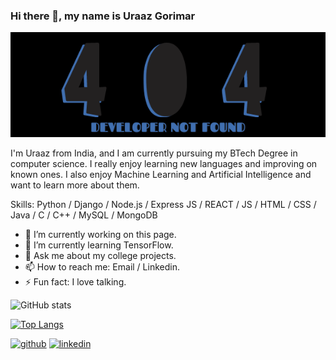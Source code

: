 ### Hi there 👋, my name is Uraaz Gorimar

![banner](https://github.com/urochurro/urochurro/blob/main/banner.png?raw=true)

I'm Uraaz from India, and I am currently pursuing my BTech Degree in computer science. I really enjoy learning new languages and improving on known ones. I also enjoy Machine Learning and Artificial Intelligence and want to learn more about them.

Skills: Python / Django / Node.js / Express JS / REACT / JS / HTML / CSS / Java / C / C++ / MySQL / MongoDB

- 🔭 I’m currently working on this page. 
- 🌱 I’m currently learning TensorFlow. 
- 💬 Ask me about my college projects. 
- 📫 How to reach me: Email / Linkedin. 
- ⚡ Fun fact: I love talking. 

![GitHub stats](https://github-readme-stats.vercel.app/api?username=urochurro&show_icons=true&count_private=true&theme=dark)  

[![Top Langs](https://github-readme-stats.vercel.app/api/top-langs/?username=urochurro)](https://github.com/anuraghazra/github-readme-stats&theme=dark)

[<img src='https://cdn.jsdelivr.net/npm/simple-icons@3.0.1/icons/github.svg' alt='github' height='40'>](https://github.com/urochurro)  [<img src='https://cdn.jsdelivr.net/npm/simple-icons@3.0.1/icons/linkedin.svg' alt='linkedin' height='40'>](https://www.linkedin.com/in/uraazgorimar/)  

<!-- ![wakatime stats](https://github-readme-stats.vercel.app/api/wakatime?username=urochurro)
 -->
